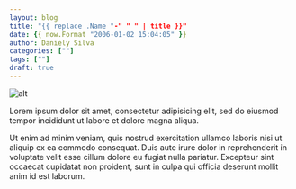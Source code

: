 ```yaml
---
layout: blog
title: "{{ replace .Name "-" " " | title }}"
date: {{ now.Format "2006-01-02 15:04:05" }}
author: Daniely Silva
categories: [""]
tags: [""]
draft: true
---
```


![alt](//via.placeholder.com/640x150)

Lorem ipsum dolor sit amet, consectetur adipisicing elit, sed do eiusmod tempor incididunt ut labore et dolore magna aliqua.

<!--more-->

Ut enim ad minim veniam, quis nostrud exercitation ullamco laboris nisi ut aliquip ex ea commodo consequat. Duis aute irure dolor in reprehenderit in voluptate velit esse cillum dolore eu fugiat nulla pariatur. Excepteur sint occaecat cupidatat non proident, sunt in culpa qui officia deserunt mollit anim id est laborum.
